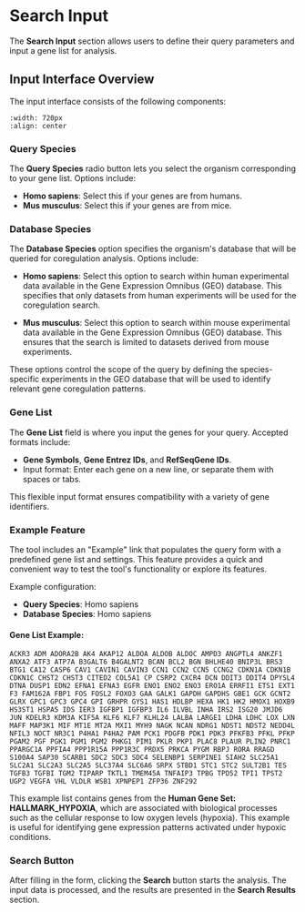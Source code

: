 # Search Input

The **Search Input** section allows users to define their query parameters and input a gene list for analysis.

## Input Interface Overview

The input interface consists of the following components:
```{image} ../images/input.png
:width: 720px
:align: center
```

### Query Species

The **Query Species** radio button lets you select the organism corresponding to your gene list. Options include:

- **Homo sapiens**: Select this if your genes are from humans.
- **Mus musculus**: Select this if your genes are from mice.

### Database Species

The **Database Species** option specifies the organism's database that will be queried for coregulation analysis. Options include:

- **Homo sapiens**: Select this option to search within human experimental data available in the Gene Expression Omnibus (GEO) database. This specifies that only datasets from human experiments will be used for the coregulation search.

- **Mus musculus**: Select this option to search within mouse experimental data available in the Gene Expression Omnibus (GEO) database. This ensures that the search is limited to datasets derived from mouse experiments. 

These options control the scope of the query by defining the species-specific experiments in the GEO database that will be used to identify relevant gene coregulation patterns.

### Gene List

The **Gene List** field is where you input the genes for your query. Accepted formats include:

- **Gene Symbols**, **Gene Entrez IDs**, and **RefSeqGene IDs**.
- Input format: Enter each gene on a new line, or separate them with spaces or tabs.

This flexible input format ensures compatibility with a variety of gene identifiers.

### Example Feature

The tool includes an "Example" link that populates the query form with a predefined gene list and settings. This feature provides a quick and convenient way to test the tool's functionality or explore its features.

Example configuration:

- **Query Species**: Homo sapiens
- **Database Species**: Homo sapiens

#### Gene List Example:

```
ACKR3 ADM ADORA2B AK4 AKAP12 ALDOA ALDOB ALDOC AMPD3 ANGPTL4 ANKZF1 ANXA2 ATF3 ATP7A B3GALT6 B4GALNT2 BCAN BCL2 BGN BHLHE40 BNIP3L BRS3 BTG1 CA12 CASP6 CAV1 CAVIN1 CAVIN3 CCN1 CCN2 CCN5 CCNG2 CDKN1A CDKN1B CDKN1C CHST2 CHST3 CITED2 COL5A1 CP CSRP2 CXCR4 DCN DDIT3 DDIT4 DPYSL4 DTNA DUSP1 EDN2 EFNA1 EFNA3 EGFR ENO1 ENO2 ENO3 ERO1A ERRFI1 ETS1 EXT1 F3 FAM162A FBP1 FOS FOSL2 FOXO3 GAA GALK1 GAPDH GAPDHS GBE1 GCK GCNT2 GLRX GPC1 GPC3 GPC4 GPI GRHPR GYS1 HAS1 HDLBP HEXA HK1 HK2 HMOX1 HOXB9 HS3ST1 HSPA5 IDS IER3 IGFBP1 IGFBP3 IL6 ILVBL INHA IRS2 ISG20 JMJD6 JUN KDELR3 KDM3A KIF5A KLF6 KLF7 KLHL24 LALBA LARGE1 LDHA LDHC LOX LXN MAFF MAP3K1 MIF MT1E MT2A MXI1 MYH9 NAGK NCAN NDRG1 NDST1 NDST2 NEDD4L NFIL3 NOCT NR3C1 P4HA1 P4HA2 PAM PCK1 PDGFB PDK1 PDK3 PFKFB3 PFKL PFKP PGAM2 PGF PGK1 PGM1 PGM2 PHKG1 PIM1 PKLR PKP1 PLAC8 PLAUR PLIN2 PNRC1 PPARGC1A PPFIA4 PPP1R15A PPP1R3C PRDX5 PRKCA PYGM RBPJ RORA RRAGD S100A4 SAP30 SCARB1 SDC2 SDC3 SDC4 SELENBP1 SERPINE1 SIAH2 SLC25A1 SLC2A1 SLC2A3 SLC2A5 SLC37A4 SLC6A6 SRPX STBD1 STC1 STC2 SULT2B1 TES TGFB3 TGFBI TGM2 TIPARP TKTL1 TMEM45A TNFAIP3 TPBG TPD52 TPI1 TPST2 UGP2 VEGFA VHL VLDLR WSB1 XPNPEP1 ZFP36 ZNF292
```

This example list contains genes from the **Human Gene Set: HALLMARK_HYPOXIA**, which are associated with biological processes such as the cellular response to low oxygen levels (hypoxia). This example is useful for identifying gene expression patterns activated under hypoxic conditions.

### Search Button

After filling in the form, clicking the **Search** button starts the analysis. The input data is processed, and the results are presented in the **Search Results** section.

